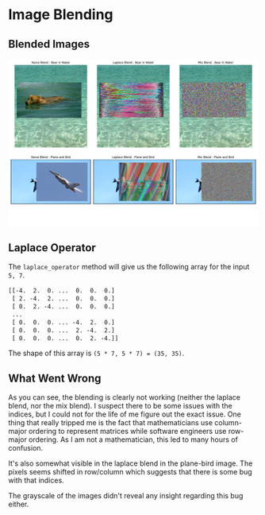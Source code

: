 # Image Blending

## Blended Images

<p align="center">
    <img src="output/result.png" alt="blended images" />
</p>

## Laplace Operator

The `laplace_operator` method will give us the following
array for the input `5, 7`.

```
[[-4.  2.  0. ...  0.  0.  0.]
 [ 2. -4.  2. ...  0.  0.  0.]
 [ 0.  2. -4. ...  0.  0.  0.]
 ...
 [ 0.  0.  0. ... -4.  2.  0.]
 [ 0.  0.  0. ...  2. -4.  2.]
 [ 0.  0.  0. ...  0.  2. -4.]]
```

The shape of this array is `(5 * 7, 5 * 7) = (35, 35)`.

## What Went Wrong

As you can see, the blending is clearly not working
(neither the laplace blend, nor the mix blend).
I suspect there to be some issues with the indices,
but I could not for the life of me figure out the exact issue.
One thing that really tripped me is the fact that mathematicians
use column-major ordering to represent matrices while
software engineers use row-major ordering.
As I am not a mathematician, this led to many hours of confusion.

It's also somewhat visible in the laplace blend in the plane-bird
image. The pixels seems shifted in row/column which suggests that there
is some bug with that indices.

The grayscale of the images didn't reveal any insight regarding this bug either.
